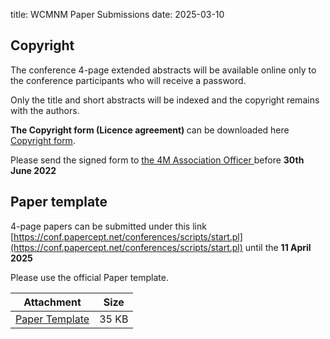 title: WCMNM Paper Submissions
date: 2025-03-10



<h2>Copyright</h2>
  
The conference 4-page extended abstracts will be available online only to the conference participants who will receive a  password.

Only the title and short abstracts will be indexed and the copyright remains with the authors.

<strong>The Copyright form (Licence agreement) </strong> can be downloaded here <a href="/files/License Agreement-2025.pdf">Copyright form</a>.

  
 Please send the signed form to <a href="mailto:axt916@student.bham.ac.uk">the 4M Association Officer </a> before <strong> 30th June 2022</Strong>
 
 
 
 <h2> Paper template</h2>
  

4-page papers can be submitted under this link    [https://conf.papercept.net/conferences/scripts/start.pl](https://conf.papercept.net/conferences/scripts/start.pl) until the <strong>11 April 2025</strong>

Please use the official Paper template.

| Attachment | Size |
|---|---|
|<a href="/files/WCMNM2025 paper template.docx">Paper Template</a> | 35 KB |
  
 
